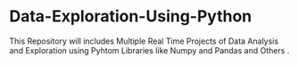 # Data-Exploration-Using-Python

This Repository will includes Multiple Real Time Projects of Data Analysis and Exploration using Pyhtom Libraries like Numpy and Pandas and Others .

